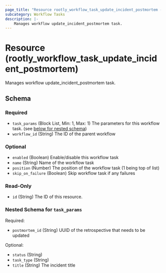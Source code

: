 ```yaml
---
page_title: "Resource rootly_workflow_task_update_incident_postmortem - terraform-provider-rootly"
subcategory: Workflow Tasks
description: |-
    Manages workflow update_incident_postmortem task.
---
```


# Resource (rootly_workflow_task_update_incident_postmortem)

Manages workflow update_incident_postmortem task.



<!-- schema generated by tfplugindocs -->
## Schema

### Required

- `task_params` (Block List, Min: 1, Max: 1) The parameters for this workflow task. (see [below for nested schema](#nestedblock--task_params))
- `workflow_id` (String) The ID of the parent workflow

### Optional

- `enabled` (Boolean) Enable/disable this workflow task
- `name` (String) Name of the workflow task
- `position` (Number) The position of the workflow task (1 being top of list)
- `skip_on_failure` (Boolean) Skip workflow task if any failures

### Read-Only

- `id` (String) The ID of this resource.

<a id="nestedblock--task_params"></a>
### Nested Schema for `task_params`

Required:

- `postmortem_id` (String) UUID of the retrospective that needs to be updated

Optional:

- `status` (String)
- `task_type` (String)
- `title` (String) The incident title
